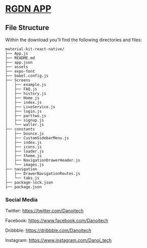# [RGDN APP](https://danoitech.com)

## File Structure

Within the download you'll find the following directories and files:

```
material-kit-react-native/
├── App.js
├── README.md
├── app.json
├── assets
├── expo-font
├── babel.config.js
├── Screens
│   ├── example.js
│   ├── FAQ.js
│   ├── history.js
│   ├── Home.js
│   ├── index.js
│   ├── LiveService.js
│   ├── login.js
│   ├── parttwo.js
│   ├── signup.js
│   └── waller.js
├── constants
│   ├── bounce.js
│   ├── CustomSidebarMenu.js
│   ├── index.js
│   ├── icons.js
│   ├── loader.js
│   ├── theme.js
│   ├── NavigationDrawerHeader.js
│   └── images.js
├── navigation
│   ├── DrawerNavigationRoutes.js
│   └── tabs.js
├── package-lock.json
├── package.json

```

### Social Media

Twitter: <https://twitter.com/Danoitech>

Facebook: <https://www.facebook.com/Danoitech>

Dribbble: <https://dribbble.com/Danoitech>

Instagram: <https://www.instagram.com/Danoi_tech>
